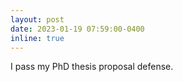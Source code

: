 ```yaml
---
layout: post
date: 2023-01-19 07:59:00-0400
inline: true
---
```


I pass my PhD thesis proposal defense.